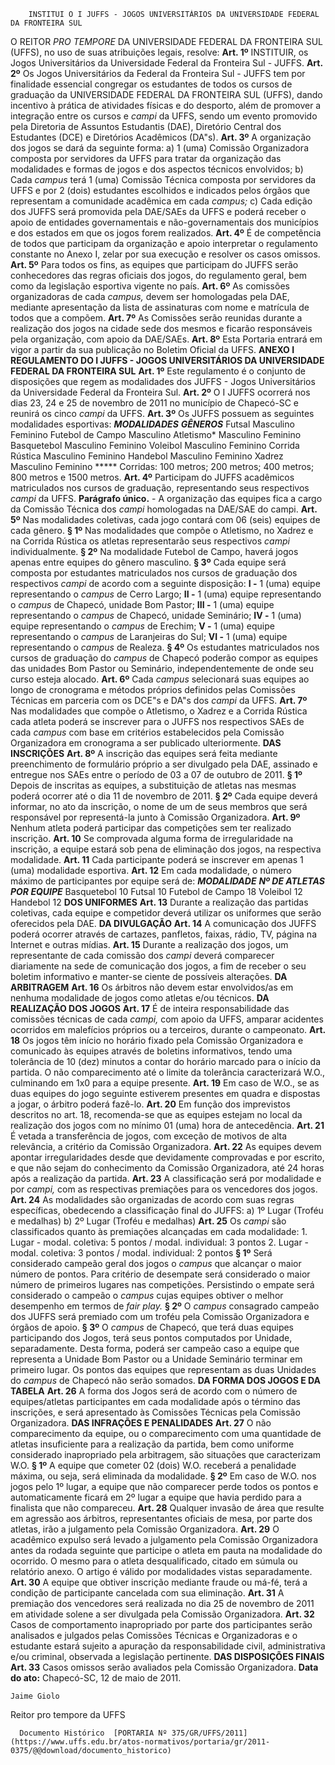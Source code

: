         INSTITUI O I JUFFS - JOGOS UNIVERSITÁRIOS DA UNIVERSIDADE FEDERAL DA FRONTEIRA SUL  

 O REITOR *PRO TEMPORE*  DA UNIVERSIDADE FEDERAL DA FRONTEIRA SUL (UFFS), no uso de suas atribuições legais, resolve:   **Art. 1º**  INSTITUIR, os Jogos Universitários da Universidade Federal da Fronteira Sul - JUFFS.   **Art. 2º**  Os Jogos Universitários da Federal da Fronteira Sul - JUFFS tem por finalidade essencial congregar os estudantes de todos os cursos de graduação da UNIVERSIDADE FEDERAL DA FRONTEIRA SUL (UFFS), dando incentivo à prática de atividades físicas e do desporto, além de promover a integração entre os cursos e *campi*  da UFFS, sendo um evento promovido pela Diretoria de Assuntos Estudantis (DAE), Diretório Central dos Estudantes (DCE) e Diretórios Acadêmicos (DA"s).   **Art. 3º**  A organização dos jogos se dará da seguinte forma: a) 1 (uma) Comissão Organizadora composta por servidores da UFFS para tratar da organização das modalidades e formas de jogos e dos aspectos técnicos envolvidos; b) Cada *campus*  terá 1 (uma) Comissão Técnica composta por servidores da UFFS e por 2 (dois) estudantes escolhidos e indicados pelos órgãos que representam a comunidade acadêmica em cada *campus;* c) Cada edição dos JUFFS será promovida pela DAE/SAEs da UFFS e poderá receber o apoio de entidades governamentais e não-governamentais dos municípios e dos estados em que os jogos forem realizados.   **Art. 4º**  É de competência de todos que participam da organização e apoio interpretar o regulamento constante no Anexo I, zelar por sua execução e resolver os casos omissos.   **Art. 5º**  Para todos os fins, as equipes que participam do JUFFS serão conhecedores das regras oficiais dos jogos, do regulamento geral, bem como da legislação esportiva vigente no país.   **Art. 6º**  As comissões organizadoras de cada *campus,* devem ser homologadas pela DAE, mediante apresentação da lista de assinaturas com nome e matrícula de todos que a compõem.   **Art. 7º**  As Comissões serão reunidas durante a realização dos jogos na cidade sede dos mesmos e ficarão responsáveis pela organização, com apoio da DAE/SAEs.   **Art. 8º**  Esta Portaria entrará em vigor a partir da sua publicação no Boletim Oficial da UFFS. **ANEXO I**  **REGULAMENTO DO I JUFFS - JOGOS UNIVERSITÁRIOS DA UNIVERSIDADE FEDERAL DA FRONTEIRA SUL**  **Art. 1º**  Este regulamento é o conjunto de disposições que regem as modalidades dos JUFFS - Jogos Universitários da Universidade Federal da Fronteira Sul.   **Art. 2º**  O I JUFFS ocorrerá nos dias 23, 24 e 25 de novembro de 2011 no município de Chapecó-SC e reunirá os cinco *campi*  da UFFS.   **Art. 3º**  Os JUFFS possuem as seguintes modalidades esportivas:      ***MODALIDADES***     ***GÊNEROS***      Futsal   Masculino   Feminino     Futebol de Campo   Masculino     Atletismo*   Masculino   Feminino     Basquetebol   Masculino   Feminino     Voleibol   Masculino   Feminino     Corrida Rústica   Masculino   Feminino     Handebol   Masculino   Feminino     Xadrez   Masculino   Feminino     *****  Corridas: 100 metros; 200 metros; 400 metros; 800 metros e 1500 metros.   **Art. 4º**  Participam do JUFFS acadêmicos matriculados nos cursos de graduação, representando seus respectivos *campi*  da UFFS. **Parágrafo único.**  - A organização das equipes fica a cargo da Comissão Técnica dos *campi*  homologadas na DAE/SAE do campi.   **Art. 5º**  Nas modalidades coletivas, cada jogo contará com 06 (seis) equipes de cada gênero. **§ 1º**  Nas modalidades que compõe o Atletismo, no Xadrez e na Corrida Rústica os atletas representarão seus respectivos *campi*  individualmente. **§ 2º**  Na modalidade Futebol de Campo, haverá jogos apenas entre equipes do gênero masculino. **§ 3º**  Cada equipe será composta por estudantes matriculados nos cursos de graduação dos respectivos *campi*  de acordo com a seguinte disposição: **I -**  1 (uma) equipe representando o *campus*  de Cerro Largo; **II -**  1 (uma) equipe representando o *campus*  de Chapecó, unidade Bom Pastor; **III -**  1 (uma) equipe representando o *campus*  de Chapecó, unidade Seminário; **IV -**  1 (uma) equipe representando o *campus*  de Erechim; **V -**  1 (uma) equipe representando o *campus*  de Laranjeiras do Sul; **VI -**  1 (uma) equipe representando o *campus*  de Realeza. **§ 4º**  Os estudantes matriculados nos cursos de graduação do *campus*  de Chapecó poderão compor as equipes das unidades Bom Pastor ou Seminário, independentemente de onde seu curso esteja alocado.   **Art. 6º**  Cada *campus*  selecionará suas equipes ao longo de cronograma e métodos próprios definidos pelas Comissões Técnicas em parceria com os DCE"s e DA"s dos *campi*  da UFFS.   **Art. 7º**  Nas modalidades que compõe o Atletismo, o Xadrez e a Corrida Rústica cada atleta poderá se inscrever para o JUFFS nos respectivos SAEs de cada *campus*  com base em critérios estabelecidos pela Comissão Organizadora em cronograma a ser publicado ulteriormente.   **DAS INSCRIÇÕES**   **Art. 8º**  A inscrição das equipes será feita mediante preenchimento de formulário próprio a ser divulgado pela DAE, assinado e entregue nos SAEs entre o período de 03 a 07 de outubro de 2011. **§ 1º**  Depois de inscritas as equipes, a substituição de atletas nas mesmas poderá ocorrer até o dia 11 de novembro de 2011. **§ 2º**  Cada equipe deverá informar, no ato da inscrição, o nome de um de seus membros que será responsável por representá-la junto à Comissão Organizadora.   **Art. 9º**  Nenhum atleta poderá participar das competições sem ter realizado inscrição.   **Art. 10**  Se comprovada alguma forma de irregularidade na inscrição, a equipe estará sob pena de eliminação dos jogos, na respectiva modalidade.   **Art. 11**  Cada participante poderá se inscrever em apenas 1 (uma) modalidade esportiva.   **Art. 12**  Em cada modalidade, o número máximo de participantes por equipe será de:      ***MODALIDADE***     ***Nº DE ATLETAS POR EQUIPE***      Basquetebol   10     Futsal   10     Futebol de Campo   18     Voleibol   12     Handebol   12       **DOS UNIFORMES**   **Art. 13**  Durante a realização das partidas coletivas, cada equipe e competidor deverá utilizar os uniformes que serão oferecidos pela DAE.   **DA DIVULGAÇÃO**   **Art. 14**  A comunicação dos JUFFS poderá ocorrer através de cartazes, panfletos, faixas, rádio, TV, página na Internet e outras mídias.   **Art. 15**  Durante a realização dos jogos, um representante de cada comissão dos *campi*  deverá comparecer diariamente na sede de comunicação dos jogos, a fim de receber o seu boletim informativo e manter-se ciente de possíveis alterações.   **DA ARBITRAGEM**   **Art. 16**  Os árbitros não devem estar envolvidos/as em nenhuma modalidade de jogos como atletas e/ou técnicos.   **DA REALIZAÇÃO DOS JOGOS**   **Art. 17**  É de inteira responsabilidade das comissões técnicas de cada *campi,*  com apoio da UFFS, amparar acidentes ocorridos em malefícios próprios ou a terceiros, durante o campeonato.   **Art. 18**  Os jogos têm início no horário fixado pela Comissão Organizadora e comunicado às equipes através de boletins informativos, tendo uma tolerância de 10 (dez) minutos a contar do horário marcado para o início da partida. O não comparecimento até o limite da tolerância caracterizará W.O., culminando em 1x0 para a equipe presente.   **Art. 19**  Em caso de W.O., se as duas equipes do jogo seguinte estiverem presentes em quadra e dispostas a jogar, o árbitro poderá fazê-lo.   **Art. 20**  Em função dos imprevistos descritos no art. 18, recomenda-se que as equipes estejam no local da realização dos jogos com no mínimo 01 (uma) hora de antecedência.   **Art. 21**  É vetada a transferência de jogos, com exceção de motivos de alta relevância, a critério da Comissão Organizadora.   **Art. 22**  As equipes devem apontar irregularidades desde que devidamente comprovadas e por escrito, e que não sejam do conhecimento da Comissão Organizadora, até 24 horas após a realização da partida.   **Art. 23**  A classificação será por modalidade e por *campi,*  com as respectivas premiações para os vencedores dos jogos.   **Art. 24**  As modalidades são organizadas de acordo com suas regras específicas, obedecendo a classificação final do JUFFS: a) 1º Lugar (Troféu e medalhas) b) 2º Lugar (Troféu e medalhas)   **Art. 25**  Os *campi*  são classificados quanto às premiações alcançadas em cada modalidade: 1. Lugar - modal. coletiva: 5 pontos / modal. individual: 3 pontos 2. Lugar - modal. coletiva: 3 pontos / modal. individual: 2 pontos **§ 1º**  Será considerado campeão geral dos jogos o *campus*  que alcançar o maior número de pontos. Para critério de desempate será considerado o maior número de primeiros lugares nas competições. Persistindo o empate será considerado o campeão o *campus*  cujas equipes obtiver o melhor desempenho em termos de *fair play.* **§ 2º**  O *campus*  consagrado campeão dos JUFFS será premiado com um troféu pela Comissão Organizadora e órgãos de apoio. **§ 3º**  O *campus*  de Chapecó, que terá duas equipes participando dos Jogos, terá seus pontos computados por Unidade, separadamente. Desta forma, poderá ser campeão caso a equipe que representa a Unidade Bom Pastor ou a Unidade Seminário terminar em primeiro lugar. Os pontos das equipes que representam as duas Unidades do *campus*  de Chapecó não serão somados.   **DA FORMA DOS JOGOS E DA TABELA**   **Art. 26**  A forma dos Jogos será de acordo com o número de equipes/atletas participantes em cada modalidade após o término das inscrições, e será apresentado às Comissões Técnicas pela Comissão Organizadora.   **DAS INFRAÇÕES E PENALIDADES**   **Art. 27**  O não comparecimento da equipe, ou o comparecimento com uma quantidade de atletas insuficiente para a realização da partida, bem como uniforme considerado inapropriado pela arbitragem, são situações que caracterizam W.O. **§ 1º**  A equipe que cometer 02 (dois) W.O. receberá a penalidade máxima, ou seja, será eliminada da modalidade. **§ 2º**  Em caso de W.O. nos jogos pelo 1º lugar, a equipe que não comparecer perde todos os pontos e automaticamente ficará em 2º lugar a equipe que havia perdido para a finalista que não compareceu.   **Art. 28**  Qualquer invasão de área que resulte em agressão aos árbitros, representantes oficiais de mesa, por parte dos atletas, irão a julgamento pela Comissão Organizadora.   **Art. 29**  O acadêmico expulso será levado a julgamento pela Comissão Organizadora antes da rodada seguinte que participe o atleta em pauta na modalidade do ocorrido. O mesmo para o atleta desqualificado, citado em súmula ou relatório anexo. O artigo é válido por modalidades vistas separadamente.   **Art. 30**  A equipe que obtiver inscrição mediante fraude ou má-fé, terá a condição de participante cancelada com sua eliminação.   **Art. 31**  A premiação dos vencedores será realizada no dia 25 de novembro de 2011 em atividade solene a ser divulgada pela Comissão Organizadora.   **Art. 32**  Casos de comportamento inapropriado por parte dos participantes serão analisados e julgados pelas Comissões Técnicas e Organizadoras e o estudante estará sujeito a apuração da responsabilidade civil, administrativa e/ou criminal, observada a legislação pertinente.   **DAS DISPOSIÇÕES FINAIS**   **Art. 33**  Casos omissos serão avaliados pela Comissão Organizadora.        **Data do ato:** Chapecó-SC, 12 de maio de 2011.   
 

    Jaime Giolo    
 Reitor pro tempore da UFFS 

      Documento Histórico  [PORTARIA Nº 375/GR/UFFS/2011](https://www.uffs.edu.br/atos-normativos/portaria/gr/2011-0375/@@download/documento_historico)     
      